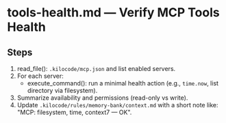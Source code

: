 # tools-health.md — Verify MCP Tools Health

## Steps
1) read_file(): `.kilocode/mcp.json` and list enabled servers.
2) For each server:
   - execute_command(): run a minimal health action (e.g., `time.now`, list directory via filesystem).
3) Summarize availability and permissions (read-only vs write).
4) Update `.kilocode/rules/memory-bank/context.md` with a short note like: "MCP: filesystem, time, context7 — OK".
